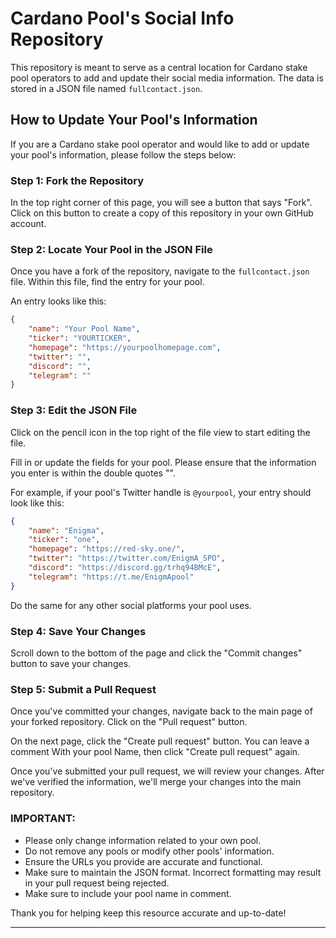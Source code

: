 # Cardano Pool's Social Info Repository

This repository is meant to serve as a central location for Cardano stake pool operators to add and update their social media information. The data is stored in a JSON file named `fullcontact.json`.

## How to Update Your Pool's Information

If you are a Cardano stake pool operator and would like to add or update your pool's information, please follow the steps below:

### Step 1: Fork the Repository

In the top right corner of this page, you will see a button that says "Fork". Click on this button to create a copy of this repository in your own GitHub account.

### Step 2: Locate Your Pool in the JSON File

Once you have a fork of the repository, navigate to the `fullcontact.json` file. Within this file, find the entry for your pool. 

An entry looks like this:

```json
{
    "name": "Your Pool Name",
    "ticker": "YOURTICKER",
    "homepage": "https://yourpoolhomepage.com",
    "twitter": "",
    "discord": "",
    "telegram": ""
}
```

### Step 3: Edit the JSON File

Click on the pencil icon in the top right of the file view to start editing the file.

Fill in or update the fields for your pool. Please ensure that the information you enter is within the double quotes "". 

For example, if your pool's Twitter handle is `@yourpool`, your entry should look like this:

```json
{
    "name": "Enigma",
    "ticker": "one",
    "homepage": "https://red-sky.one/",
    "twitter": "https://twitter.com/EnigmA_SPO",
    "discord": "https://discord.gg/trhq94BMcE",
    "telegram": "https://t.me/EnigmApool"
}
```

Do the same for any other social platforms your pool uses.

### Step 4: Save Your Changes

Scroll down to the bottom of the page and click the "Commit changes" button to save your changes.

### Step 5: Submit a Pull Request

Once you've committed your changes, navigate back to the main page of your forked repository. Click on the "Pull request" button.

On the next page, click the "Create pull request" button. You can leave a comment With your pool Name, then click "Create pull request" again.

Once you've submitted your pull request, we will review your changes. After we've verified the information, we'll merge your changes into the main repository.

### IMPORTANT: 

- Please only change information related to your own pool.
- Do not remove any pools or modify other pools' information.
- Ensure the URLs you provide are accurate and functional.
- Make sure to maintain the JSON format. Incorrect formatting may result in your pull request being rejected.
- Make sure to include your pool name in comment.

Thank you for helping keep this resource accurate and up-to-date!

---
